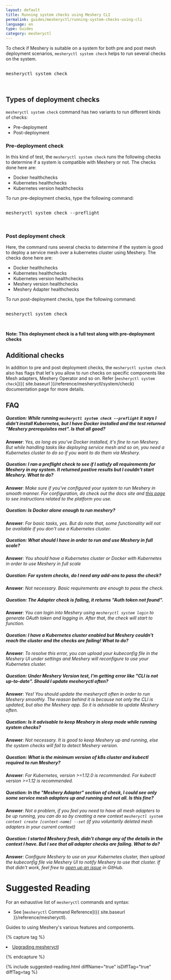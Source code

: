```yaml
---
layout: default
title: Running system checks using Meshery CLI
permalink: guides/mesheryctl/running-system-checks-using-cli
language: en
type: Guides
category: mesheryctl
---
```


To check if Meshery is suitable on a system for both pre and post mesh deployment scenarios, `mesheryctl system check` helps to run several checks on the system.

<pre class="codeblock-pre">
<div class="codeblock"><div class="clipboardjs">
mesheryctl system check

</div></div>
</pre>

## Types of deployment checks

`mesheryctl system check` command has two variants to run different kinds of checks:
 - Pre-deployment
 - Post-deployment

### Pre-deployment check

In this kind of test, the `mesheryctl system check` runs the following checks to determine if a system is compatible with Meshery or not. The checks done here are:
 - Docker healthchecks
 - Kubernetes healthchecks
 - Kubernetes version healthchecks

To run pre-deployment checks, type the following command:
<pre class="codeblock-pre">
<div class="codeblock"><div class="clipboardjs">
mesheryctl system check --preflight

</div></div>
</pre>

### Post deployment check

Here, the command runs several checks to determine if the system is good to deploy a service mesh over a kubernetes cluster using Meshery. The checks done here are:
 - Docker healthchecks
 - Kubernetes healthchecks
 - Kubernetes version healthchecks
 - Meshery version healthchecks
 - Meshery Adapter healthchecks

To run post-deployment checks, type the following command:
<pre class="codeblock-pre">
<div class="codeblock"><div class="clipboardjs">
mesheryctl system check

</div></div>
</pre>

**Note: This deployment check is a full test along with pre-deployment checks**

## Additional checks

In addition to pre and post deployment checks, the `mesheryctl system check` also has flags that let's you allow to run checks on specific components like Mesh adapters, Meshery Operator and so on. Refer [`mesheryctl system check`]({{ site.baseurl }}/reference/mesheryctl/system/check) documentation page for more details.

## FAQ

##### Question: While running `mesheryctl system check --preflight` it says I didn't install Kubernetes, but I have Docker installed and the test returned "Meshery prerequisites met". Is that all good?
**Answer**: _Yes, as long as you've Docker installed, it's fine to run Meshery. But while handling tasks like deploying service mesh and so on, you need a Kubernetes cluster to do so if you want to do them via Meshery._

##### Question: I ran a preflight check to see if I satisfy all requirements for Meshery in my system. It returned postive results but I couldn't start Meshery. What to do?
**Answer**: _Make sure if you've configured your system to run Meshery in smooth manner. For configuration, do check out the docs site and [this page](https://docs.meshery.io/installation/platforms) to see instructions related to the platform you use._

##### Question: Is Docker alone enough to run meshery?
**Answer**: _For basic tasks, yes. But do note that, some functionality will not be available if you don't use a Kubernetes cluster._

##### Question: What should I have in order to run and use Meshery in full scale?
**Answer**: _You should have a Kubernetes cluster or Docker with Kubernetes in order to use Meshery in full scale_

##### Question: For system checks, do I need any add-ons to pass the check?
**Answer**: _Not necessary. Basic requirements are enough to pass the check._

##### Question: The Adapter check is failing, it returns "Auth token not found". 
**Answer**: _You can login into Meshery using `mesheryctl system login` to generate OAuth token and logging in. After that, the check will start to function._

##### Question: I have a Kubernetes cluster enabled but Meshery couldn't reach the cluster and the checks are failing! What to do?
**Answer**: _To resolve this error, you can upload your kubeconfig file in the Meshery UI under settings and Meshery will reconfigure to use your Kubernetes cluster._

##### Question: Under Meshery Version test, I'm getting error like "CLI is not up-to-date". Should I update mesheryctl often?
**Answer**: _Yes! You should update the mesheryctl often in order to run Meshery smoothly. The reason behind it is because not only the CLI is updated, but also the Meshery app. So it is advisable to update Meshery often._

##### Question: Is it advisable to keep Meshery in sleep mode while running system checks?
**Answer**: _Not necessary. It is good to keep Meshery up and running, else the system checks will fail to detect Meshery version._

##### Question: What is the minimum version of k8s cluster and kubectl required to run Meshery?
**Answer**: _For Kubernetes, version >=1.12.0 is recommended. For kubectl version >=1.12 is recommended._

##### Question: In the "Meshery Adapter" section of check, I could see only some service mesh adapters up and running and not all. Is this fine?
**Answer**: _Not a problem, if you feel you need to have all mesh adapters to be up running, you can do so by creating a new context `mesheryctl system context create [context-name] --set` (if you voluntarily deleted mesh adapters in your current context)_

##### Question: I started Meshery fresh, didn't change any of the details in the context I have. But I see that all adapter checks are failing. What to do?
**Answer**: _Configure Meshery to use on your Kubernetes cluster, then upload the kubeconfig file via Meshery UI to notify Meshery to use that cluster. If that didn't work, feel free to [open up an issue](https://github.com/meshery/meshery/issues) in GitHub._

# Suggested Reading

For an exhaustive list of `mesheryctl` commands and syntax:

- See [`mesheryctl` Command Reference]({{ site.baseurl }}/reference/mesheryctl).

Guides to using Meshery's various features and components.

{% capture tag %}

<li><a href="{{ site.baseurl }}/guides/upgrade#upgrading-meshery-cli">Upgrading mesheryctl</a></li>

{% endcapture %}

{% include suggested-reading.html diffName="true" isDiffTag="true" diffTag=tag %}
